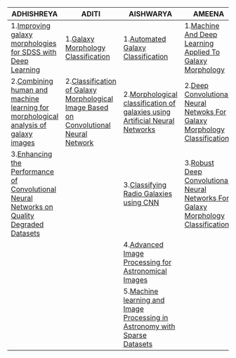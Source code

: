 |ADHISHREYA|ADITI|AISHWARYA|AMEENA|
|-----------|--------|----------|--------|
|1.[Improving galaxy morphologies for SDSS with Deep Learning](https://arxiv.org/pdf/1711.05744.pdf)   |1.[Galaxy Morphology Classification](http://cs229.stanford.edu/proj2016/report/GauthierJainNoordeh-GalaxyMorphology-report.pdf)      |1.[Automated Galaxy Classification](http://www.cs.utep.edu/ofuentes/papers/calleja.pdf)|1.[Machine And Deep Learning Applied To Galaxy Morphology](https://arxiv.org/abs/1901.07047)|
|2.[Combining human and machine learning for morphological analysis of galaxy images](https://arxiv.org/abs/1409.7935) |2.[Classification of Galaxy Morphological Image Based on Convolutional Neural Network](http://www.ijarset.com/upload/2018/june/10-IJARSET-_Wahyono.pdf) |2.[Morphological classification of galaxies using Artificial Neural Networks](http://adsabs.harvard.edu/full/1992MNRAS.259P...8S)|2.[Deep Convolutional Neural Netwoks For Galaxy Morphology Classification](https://drive.google.com/file/d/1NfD_Faw4Wrk2kFfCKn5BznJKOgbdj0hR/view?usp=sharing)|   
|3.[Enhancing the Performance of Convolutional Neural Networks on Quality Degraded Datasets](https://arxiv.org/ftp/arxiv/papers/1710/1710.06805.pdf)||3.[Classifying Radio Galaxies using CNN](https://iopscience.iop.org/article/10.3847/1538-4365/aa7333)|3.[Robust Deep Convolutional Neural Networks For Galaxy Morphology Classifications](https://drive.google.com/file/d/14rSUfvxgzRRF9QqjKFtxDnbiKpR0qcC8/view?usp=sharing)|
|||4.[Advanced Image Processing for Astronomical Images](https://arxiv.org/ftp/arxiv/papers/1812/1812.09702.pdf)||
|||5.[Machine learning and Image Processing in Astronomy with Sparse Datasets](https://www.researchgate.net/publication/270884652_Machine_Learning_and_Image_Processing_in_Astronomy_with_Sparse_Data_Sets)||
